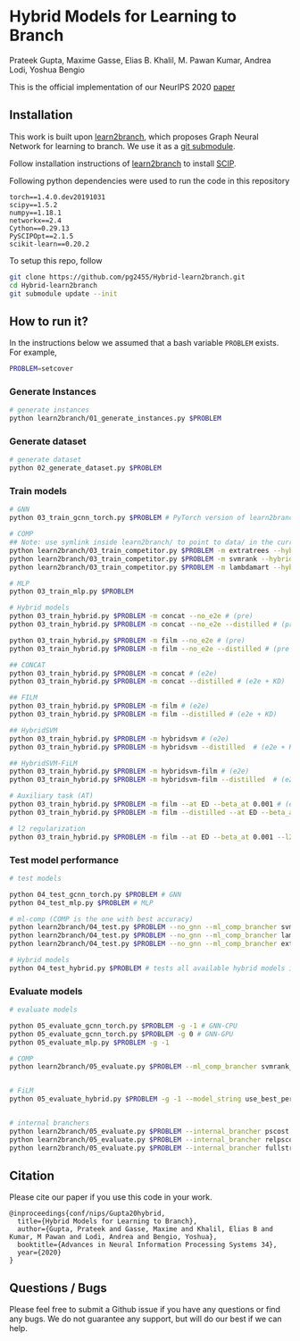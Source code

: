 # Hybrid Models for Learning to Branch

Prateek Gupta, Maxime Gasse, Elias B. Khalil, M. Pawan Kumar, Andrea Lodi, Yoshua Bengio

This is the official implementation of our NeurIPS 2020 [paper](https://arxiv.org/abs/2006.15212)

## Installation

This work is built upon [learn2branch](https://github.com/ds4dm/learn2branch), which proposes Graph Neural Network for learning to branch.
We use it as a [git submodule](https://www.git-scm.com/book/en/v2/Git-Tools-Submodules).

Follow installation instructions of [learn2branch](https://github.com/ds4dm/learn2branch/blob/master/INSTALL.mdd) to install [SCIP](https://www.scipopt.org/).

Following python dependencies were used to run the code in this repository
```
torch==1.4.0.dev20191031
scipy==1.5.2
numpy==1.18.1
networkx==2.4
Cython==0.29.13
PySCIPOpt==2.1.5
scikit-learn==0.20.2
```

To setup this repo, follow
```bash
git clone https://github.com/pg2455/Hybrid-learn2branch.git
cd Hybrid-learn2branch
git submodule update --init
```

## How to run it?
In the instructions below we assumed that a bash variable `PROBLEM` exists. For example,
```bash
PROBLEM=setcover
```

### Generate Instances
```bash
# generate instances
python learn2branch/01_generate_instances.py $PROBLEM
```

### Generate dataset
```bash
# generate dataset
python 02_generate_dataset.py $PROBLEM
```
### Train models

```bash
# GNN
python 03_train_gcnn_torch.py $PROBLEM # PyTorch version of learn2branch GNN

# COMP
## Note: use symlink inside learn2branch/ to point to data/ in the current directory
python learn2branch/03_train_competitor.py $PROBLEM -m extratrees --hybrid_data_structure
python learn2branch/03_train_competitor.py $PROBLEM -m svmrank --hybrid_data_structure
python learn2branch/03_train_competitor.py $PROBLEM -m lambdamart --hybrid_data_structure

# MLP
python 03_train_mlp.py $PROBLEM

# Hybrid models
python 03_train_hybrid.py $PROBLEM -m concat --no_e2e # (pre)
python 03_train_hybrid.py $PROBLEM -m concat --no_e2e --distilled # (pre + KD)

python 03_train_hybrid.py $PROBLEM -m film --no_e2e # (pre)
python 03_train_hybrid.py $PROBLEM -m film --no_e2e --distilled # (pre + KD)

## CONCAT
python 03_train_hybrid.py $PROBLEM -m concat # (e2e)
python 03_train_hybrid.py $PROBLEM -m concat --distilled # (e2e + KD)

## FILM
python 03_train_hybrid.py $PROBLEM -m film # (e2e)
python 03_train_hybrid.py $PROBLEM -m film --distilled # (e2e + KD)

## HybridSVM
python 03_train_hybrid.py $PROBLEM -m hybridsvm # (e2e)
python 03_train_hybrid.py $PROBLEM -m hybridsvm --distilled  # (e2e + KD)

## HybridSVM-FiLM
python 03_train_hybrid.py $PROBLEM -m hybridsvm-film # (e2e)
python 03_train_hybrid.py $PROBLEM -m hybridsvm-film --distilled  # (e2e + KD)

# Auxiliary task (AT)
python 03_train_hybrid.py $PROBLEM -m film --at ED --beta_at 0.001 # (e2e + AT)
python 03_train_hybrid.py $PROBLEM -m film --distilled --at ED --beta_at 0.001 # (e2e + KD + AT)

# l2 regularization
python 03_train_hybrid.py $PROBLEM -m film --at ED --beta_at 0.001 --l2 0.001
```

### Test model performance
```bash
# test models

python 04_test_gcnn_torch.py $PROBLEM # GNN
python 04_test_mlp.py $PROBLEM # MLP

# ml-comp (COMP is the one with best accuracy)
python learn2branch/04_test.py $PROBLEM --no_gnn --ml_comp_brancher svmrank_khalil --hybrid_data_structure
python learn2branch/04_test.py $PROBLEM --no_gnn --ml_comp_brancher lambdamark_khalil --hybrid_data_structure
python learn2branch/04_test.py $PROBLEM --no_gnn --ml_comp_brancher extratrees_gcnn_agg --hybrid_data_structure

# Hybrid models
python 04_test_hybrid.py $PROBLEM # tests all available hybrid models in trained_models/$PROBLEM
```

### Evaluate models
```bash
# evaluate models

python 05_evaluate_gcnn_torch.py $PROBLEM -g -1 # GNN-CPU
python 05_evaluate_gcnn_torch.py $PROBLEM -g 0 # GNN-GPU
python 05_evaluate_mlp.py $PROBLEM -g -1

# COMP
python learn2branch/05_evaluate.py $PROBLEM --ml_comp_brancher svmrank_khalil --time_limit 2700 --no_gnn --hybrid_data_structure -g -1


# FiLM
python 05_evaluate_hybrid.py $PROBLEM -g -1 --model_string use_best_performing_model_folder_name


# internal branchers
python learn2branch/05_evaluate.py $PROBLEM --internal_brancher pscost --time_limit 2700 --no_gnn -g -1 # PB
python learn2branch/05_evaluate.py $PROBLEM --internal_brancher relpscost --time_limit 2700 --no_gnn  -g -1 # RPB
python learn2branch/05_evaluate.py $PROBLEM --internal_brancher fullstrong --time_limit 2700 --no_gnn  -g -1 # FSB
```

## Citation
Please cite our paper if you use this code in your work.
```
@inproceedings{conf/nips/Gupta20hybrid,
  title={Hybrid Models for Learning to Branch},
  author={Gupta, Prateek and Gasse, Maxime and Khalil, Elias B and Kumar, M Pawan and Lodi, Andrea and Bengio, Yoshua},
  booktitle={Advances in Neural Information Processing Systems 34},
  year={2020}
}
```

## Questions / Bugs
Please feel free to submit a Github issue if you have any questions or find any bugs. We do not guarantee any support, but will do our best if we can help.
